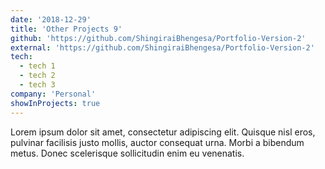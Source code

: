 ```yaml
---
date: '2018-12-29'
title: 'Other Projects 9'
github: 'https://github.com/ShingiraiBhengesa/Portfolio-Version-2'
external: 'https://github.com/ShingiraiBhengesa/Portfolio-Version-2'
tech:
  - tech 1
  - tech 2
  - tech 3
company: 'Personal'
showInProjects: true
---
```


Lorem ipsum dolor sit amet, consectetur adipiscing elit. Quisque nisl eros, pulvinar facilisis justo mollis, auctor consequat urna. Morbi a bibendum metus. Donec scelerisque sollicitudin enim eu venenatis.
